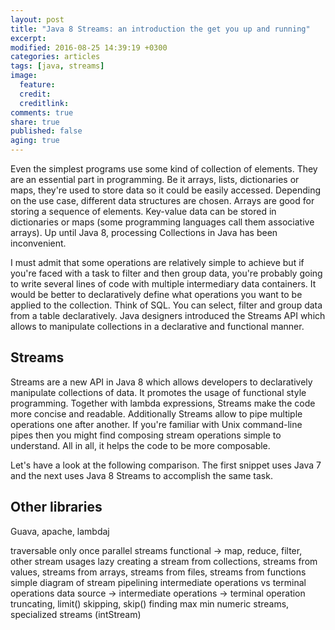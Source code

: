 ```yaml
---
layout: post
title: "Java 8 Streams: an introduction the get you up and running"
excerpt:
modified: 2016-08-25 14:39:19 +0300
categories: articles
tags: [java, streams]
image:
  feature:
  credit:
  creditlink:
comments: true
share: true
published: false
aging: true
---
```


Even the simplest programs use some kind of collection of elements. They are an essential part in programming. Be it arrays, lists, dictionaries or maps, they're used to store data so it could be easily accessed. Depending on the use case, different data structures are chosen. Arrays are good for storing a sequence of elements. Key-value data can be stored in dictionaries or maps (some programming languages call them associative arrays). Up until Java 8, processing Collections in Java has been inconvenient.

I must admit that some operations are relatively simple to achieve but if you're faced with a task to filter and then group data, you're probably going to write several lines of code with multiple intermediary data containers. It would be better to declaratively define what operations you want to be applied to the collection. Think of SQL. You can select, filter and group data from a table declaratively. Java designers introduced the Streams API which allows to manipulate collections in a declarative and functional manner.

## Streams

Streams are a new API in Java 8 which allows developers to declaratively manipulate collections of data. It promotes the usage of functional style programming. Together with lambda expressions, Streams make the code more concise and readable. Additionally Streams allow to pipe multiple operations one after another. If you're familiar with Unix command-line pipes then you might find composing stream operations simple to understand. All in all, it helps the code to be more composable.

Let's have a look at the following comparison. The first snippet uses Java 7 and the next uses Java 8 Streams to accomplish the same task.

## Other libraries

Guava, apache, lambdaj

traversable only once
parallel streams
functional -> map, reduce, filter, other stream usages
lazy
creating a stream from collections, streams from values, streams from arrays, streams from files, streams from functions
simple diagram of stream pipelining
intermediate operations vs terminal operations
data source -> intermediate operations -> terminal operation
truncating, limit()
skipping, skip()
finding
max min
numeric streams, specialized streams (intStream)
